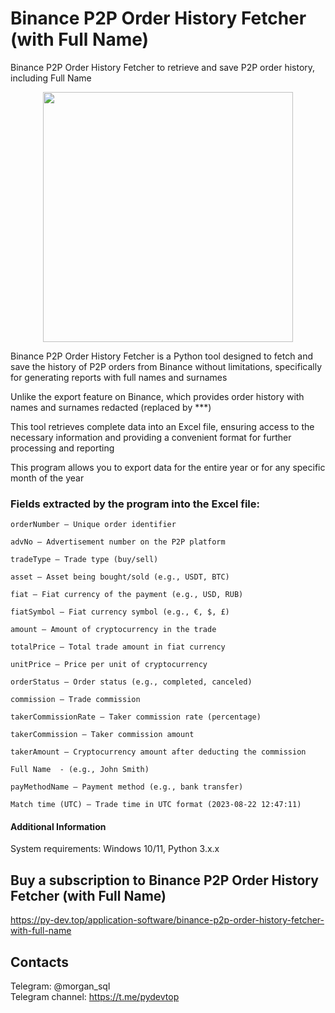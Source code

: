 # Binance P2P Order History Fetcher (with Full Name)
Binance P2P Order History Fetcher to retrieve and save P2P order history, including Full Name

<p align="center"><img width="400" src="https://py-dev.top/components/com_jshopping/files/img_products/Binance_P2P_Order_History_Fetcher.png"></p>

Binance P2P Order History Fetcher is a Python tool designed to fetch and save the history of P2P orders from Binance without limitations, specifically for generating reports with full names and surnames

Unlike the export feature on Binance, which provides order history with names and surnames redacted (replaced by ***)

This tool retrieves complete data into an Excel file, ensuring access to the necessary information and providing a convenient format for further processing and reporting

This program allows you to export data for the entire year or for any specific month of the year

 

### Fields extracted by the program into the Excel file:
```
orderNumber – Unique order identifier

advNo – Advertisement number on the P2P platform

tradeType – Trade type (buy/sell)

asset – Asset being bought/sold (e.g., USDT, BTC)

fiat – Fiat currency of the payment (e.g., USD, RUB)

fiatSymbol – Fiat currency symbol (e.g., €, $, £)

amount – Amount of cryptocurrency in the trade

totalPrice – Total trade amount in fiat currency

unitPrice – Price per unit of cryptocurrency

orderStatus – Order status (e.g., completed, canceled)

commission – Trade commission

takerCommissionRate – Taker commission rate (percentage)

takerCommission – Taker commission amount

takerAmount – Cryptocurrency amount after deducting the commission

Full Name  - (e.g., John Smith)

payMethodName – Payment method (e.g., bank transfer)

Match time (UTC) – Trade time in UTC format (2023-08-22 12:47:11)
```

#### Additional Information
System requirements: Windows 10/11, Python 3.x.x

## Buy a subscription to Binance P2P Order History Fetcher (with Full Name)
https://py-dev.top/application-software/binance-p2p-order-history-fetcher-with-full-name

## Contacts
Telegram:  @morgan_sql<br>
Telegram channel: https://t.me/pydevtop

